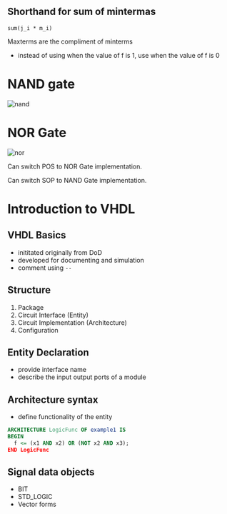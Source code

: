 ## Shorthand for sum of mintermas
`sum(j_i * m_i)`

Maxterms are the compliment of minterms
  - instead of using when the value of f is 1, use when the value of f is 0
  
# NAND gate
![nand](http://munro.humber.ca/~crompton/nand1.gif)

# NOR Gate
![nor](http://www.circuitstoday.com/wp-content/uploads/2010/04/2-Input-NOR-Gate-Truth-Table.jpg)

Can switch POS to NOR Gate implementation.

Can switch SOP to NAND Gate implementation.

# Introduction to VHDL

## VHDL Basics
- inititated originally from DoD
- developed for documenting and simulation
- comment using `--`

## Structure
1. Package
2. Circuit Interface (Entity)
3. Circuit Implementation (Architecture)
4. Configuration

## Entity Declaration
- provide interface name
- describe the input output ports of a module

## Architecture syntax
- define functionality of the entity
```vhdl
ARCHITECTURE LogicFunc OF example1 IS
BEGIN
  f <= (x1 AND x2) OR (NOT x2 AND x3);
END LogicFunc
```

## Signal data objects
- BIT
- STD_LOGIC
- Vector forms
